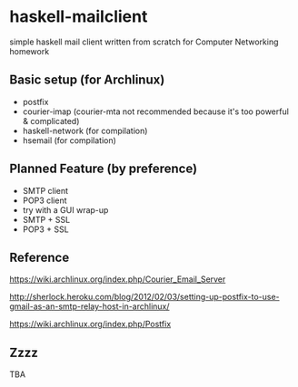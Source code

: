 haskell-mailclient
==================

simple haskell mail client written from scratch for Computer Networking homework

Basic setup (for Archlinux)
-------------
* postfix
* courier-imap (courier-mta not recommended because it's too powerful \& complicated)
* haskell-network (for compilation)
* hsemail (for compilation)

Planned Feature (by preference)
------------
* SMTP client
* POP3 client
* try with a GUI wrap-up
* SMTP + SSL
* POP3 + SSL

Reference
----------------
https://wiki.archlinux.org/index.php/Courier_Email_Server

http://sherlock.heroku.com/blog/2012/02/03/setting-up-postfix-to-use-gmail-as-an-smtp-relay-host-in-archlinux/

https://wiki.archlinux.org/index.php/Postfix

Zzzz
-----
TBA

